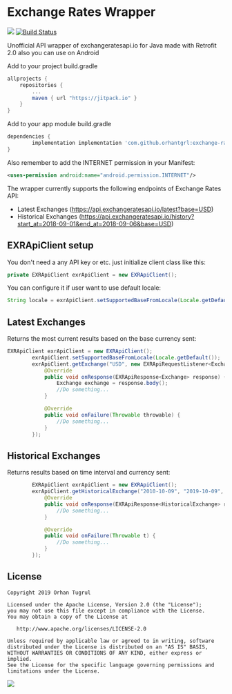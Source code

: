 # Exchange Rates Wrapper
[![](https://jitpack.io/v/orhantgrl/exchange-rates-wrapper.svg)](https://jitpack.io/#orhantgrl/exchange-rates-wrapper) [![Build Status](https://travis-ci.org/orhantgrl/exchange-rates-wrapper.svg?branch=master)](https://travis-ci.org/orhantgrl/exchange-rates-wrapper)

Unofficial API wrapper of exchangeratesapi.io for Java made with Retrofit 2.0 also you can use on Android 

Add to your project build.gradle
```gradle
allprojects {
	repositories {
		...
		maven { url "https://jitpack.io" }
	}
}
```
Add to your app module build.gradle
```gradle
dependencies {
        implementation implementation 'com.github.orhantgrl:exchange-rates-wrapper:v1.0'
}
```
Also remember to add the INTERNET permission in your Manifest:
```xml
<uses-permission android:name="android.permission.INTERNET"/>
```
The wrapper currently supports the following endpoints of Exchange Rates API:
* Latest Exchanges (https://api.exchangeratesapi.io/latest?base=USD)
* Historical Exchanges (https://api.exchangeratesapi.io/history?start_at=2018-09-01&end_at=2018-09-06&base=USD)

## EXRApiClient setup
You don't need a any API key or etc. just initialize client class like this:
```java
private EXRApiClient exrApiClient = new EXRApiClient();
```
You can configure it if user want to use default locale:
```java
String locale = exrApiClient.setSupportedBaseFromLocale(Locale.getDefault());
```
## Latest Exchanges
Returns the most current results based on the base currency sent:
```java
EXRApiClient exrApiClient = new EXRApiClient();
        exrApiClient.setSupportedBaseFromLocale(Locale.getDefault());
        exrApiClient.getExchange("USD", new EXRApiRequestListener<Exchange>() {
            @Override
            public void onResponse(EXRApiResponse<Exchange> response) {
                Exchange exchange = response.body();
                //Do something...
            }

            @Override
            public void onFailure(Throwable throwable) {
                //Do something...
            }
        });
```
## Historical Exchanges
Returns results based on time interval and currency sent:
```java
        EXRApiClient exrApiClient = new EXRApiClient();
        exrApiClient.getHistoricalExchange("2010-10-09", "2019-10-09", "USD", new EXRApiRequestListener<HistoricalExchange>() {
            @Override
            public void onResponse(EXRApiResponse<HistoricalExchange> response) {
                //Do something...
            }

            @Override
            public void onFailure(Throwable t) {
                //Do something...
            }
        });
```

License
--------

    Copyright 2019 Orhan Tugrul

    Licensed under the Apache License, Version 2.0 (the "License");
    you may not use this file except in compliance with the License.
    You may obtain a copy of the License at

       http://www.apache.org/licenses/LICENSE-2.0

    Unless required by applicable law or agreed to in writing, software
    distributed under the License is distributed on an "AS IS" BASIS,
    WITHOUT WARRANTIES OR CONDITIONS OF ANY KIND, either express or implied.
    See the License for the specific language governing permissions and
    limitations under the License.

<a href="https://patreon.com/orhantgrl"><img src="https://img.shields.io/endpoint?style=for-the-badge&url=https%3A%2F%2Fshieldsio-patreon.herokuapp.com%2Forhantgrl"> </a>
